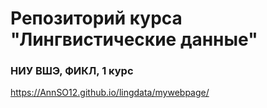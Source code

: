# Репозиторий курса "Лингвистические данные"

### НИУ ВШЭ, ФИКЛ, 1 курс

https://AnnSO12.github.io/lingdata/mywebpage/
